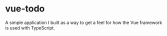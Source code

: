 # vue-todo

A simple application I built as a way to get a feel for how the Vue framework is used with TypeScript.
